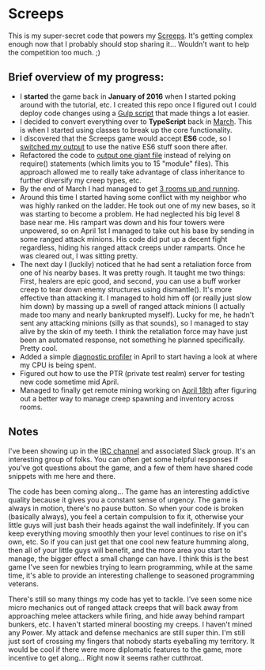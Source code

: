 Screeps
===
This is my super-secret code that powers my [Screeps](https://screeps.com/). It's getting complex enough now that I probably should stop sharing it... Wouldn't want to help the competition too much. ;)


Brief overview of my progress:
---

- I **started** the game back in **January of 2016** when I started poking around with the tutorial, etc. I created this repo once I figured out I could deploy code changes using a [Gulp script](https://github.com/shixish/screeps/blob/fb2cbd9f38a847a1aea7036ee1719dac7178c497/gulpfile.js) that made things a lot easier.
- I decided to convert everything over to **TypeScript** back in [March](https://github.com/shixish/screeps/commit/a9623aae1a38ded658adc81ca27e15f64ae11c31). This is when I started using classes to break up the core functionality.
- I discovered that the Screeps game would accept **ES6** code, so I [switched my output](https://github.com/shixish/screeps/commit/e96de71e9f3df3524ec0aefff78c34ab00b00378) to use the native ES6 stuff soon there after.
- Refactored the code to [output one giant file](https://github.com/shixish/screeps/commit/4a6108f647f720f127522c510b00ab09639d52a8) instead of relying on require() statements (which limits you to 15 "module" files). This approach allowed me to really take advantage of class inheritance to further diversify my creep types, etc.
- By the end of March I had managed to get [3 rooms up and running](https://github.com/shixish/screeps/commit/56401efee2425c71c0a71bc7b139dd2cd792c9ce).
- Around this time I started having some conflict with my neighbor who was highly ranked on the ladder. He took out one of my new bases, so it was starting to become a problem. He had neglected his big level 8 base near me. His rampart was down and his four towers were unpowered, so on April 1st I managed to take out his base by sending in some ranged attack minions. His code did put up a decent fight regardless, hiding his ranged attack creeps under ramparts. Once he was cleared out, I was sitting pretty.
- The next day I (luckily) noticed that he had sent a retaliation force from one of his nearby bases. It was pretty rough. It taught me two things: First, healers are epic good, and second, you can use a buff worker creep to tear down enemy structures using dismantle(). It's more effective than attacking it. I managed to hold him off (or really just slow him down) by massing up a swell of ranged attack minions (I actually made too many and nearly bankrupted myself). Lucky for me, he hadn't sent any attacking minions (silly as that sounds), so I managed to stay alive by the skin of my teeth. I think the retaliation force may have just been an automated response, not something he planned specifically. Pretty cool.
- Added a simple [diagnostic profiler](https://github.com/shixish/screeps/commit/cc77620948ffba6fef3b04c6043d2af57654a806) in April to start having a look at where my CPU is being spent.
- Figured out how to use the PTR (private test realm) server for testing new code sometime mid April.
- Managed to finally get remote mining working on [April 18th](https://github.com/shixish/screeps/commit/c6695d18751bb2fe8ca6fe48d073f577ef7da7f3) after figuring out a better way to manage creep spawning and inventory across rooms.


Notes
---
I've been showing up in the [IRC channel](https://webchat.freenode.net/?channels=#screeps) and associated Slack group. It's an interesting group of folks. You can often get some helpful responses if you've got questions about the game, and a few of them have shared code snippets with me here and there.


The code has been coming along... The game has an interesting addictive quality because it gives you a constant sense of urgency. The game is always in motion, there's no pause button. So when your code is broken (basically always), you feel a certain compulsion to fix it, otherwise your little guys will just bash their heads against the wall indefinitely. If you can keep everything moving smoothly then your level continues to rise on it's own, etc. So if you can just get that one cool new feature humming along, then all of your little guys will benefit, and the more area you start to manage, the bigger effect a small change can have. I think this is the best game I've seen for newbies trying to learn programming, while at the same time, it's able to provide an interesting challenge to seasoned programming veterans.

There's still so many things my code has yet to tackle. I've seen some nice micro mechanics out of ranged attack creeps that will back away from approaching melee attackers while firing, and hide away behind rampart bunkers, etc. I haven't started mineral boosting my creeps. I haven't mined any Power. My attack and defense mechanics are still super thin. I'm still just sort of crossing my fingers that nobody starts eyeballing my territory. It would be cool if there were more diplomatic features to the game, more incentive to get along... Right now it seems rather cutthroat.